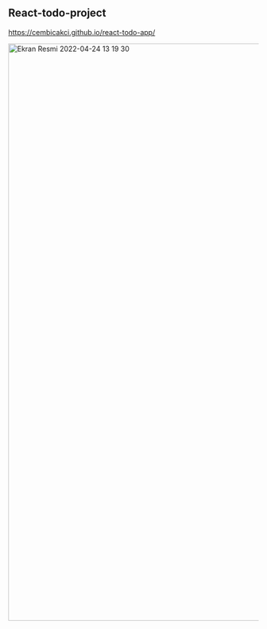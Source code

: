 ## React-todo-project

https://cembicakci.github.io/react-todo-app/

<img width="1160" alt="Ekran Resmi 2022-04-24 13 19 30" src="https://user-images.githubusercontent.com/73403359/164971840-bbc2efb2-04dc-42d0-9538-a2cbec39ec60.png">
